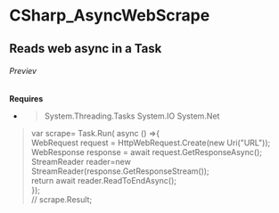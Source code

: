 # CSharp_AsyncWebScrape
## Reads web async in a Task
###### Previev
**Requires**
- > System.Threading.Tasks
 System.IO
 System.Net



> var scrape= Task.Run( async () =>{ <br />
WebRequest request = HttpWebRequest.Create(new Uri("URL")); <br />
WebResponse response = await request.GetResponseAsync(); <br />
StreamReader reader=new StreamReader(response.GetResponseStream()); <br />
return await reader.ReadToEndAsync(); <br />
}); <br/>
// scrape.Result; <br/>


